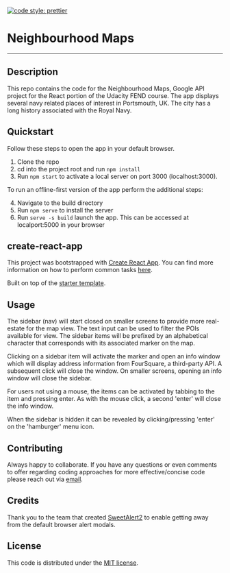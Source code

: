 [![code style: prettier](https://img.shields.io/badge/code_style-prettier-ff69b4.svg?style=flat-square)](https://github.com/prettier/prettier)

# Neighbourhood Maps
---
## Description

This repo contains the code for the Neighbourhood Maps, Google API project for the React portion of the Udacity FEND course. The app displays several navy related places of interest in Portsmouth, UK. The city has a long history associated with the Royal Navy.

## Quickstart

Follow these steps to open the app in your default browser.

1. Clone the repo
2. cd into the project root and run `npm install`
3. Run `npm start` to activate a local server on port 3000 (localhost:3000).

To run an offline-first version of the app perform the additional steps:

4. Navigate to the build directory
5. Run `npm serve` to install the server
6. Run `serve -s build` launch the app. This can be accessed at localport:5000 in your browser

## create-react-app

This project was bootstrapped with [Create React App](https://github.com/facebookincubator/create-react-app). You can find more information on how to perform common tasks [here](https://github.com/facebookincubator/create-react-app/blob/master/packages/react-scripts/template/README.md).

Built on top of the [starter template](https://github.com/udacity/reactnd-project-myreads-starter).

## Usage

The sidebar (nav) will start closed on smaller screens to provide more real-estate for the map view. The text input can be used to filter the POIs available for view. The sidebar items will be prefixed by an alphabetical character that corresponds with its associated marker on the map.

Clicking on a sidebar item will activate the marker and open an info window which will display address information from FourSquare, a third-party API. A subsequent click will close the window. On smaller screens, opening an info window will close the sidebar.

For users not using a mouse, the items can be activated by tabbing to the item and pressing enter. As with the mouse click, a second 'enter' will close the info window.

When the sidebar is hidden it can be revealed by clicking/pressing 'enter' on the 'hamburger' menu icon.

## Contributing

Always happy to collaborate. If you have any questions or even comments to offer regarding coding approaches for more effective/concise code please reach out via [email](mailto:sghconnolly@gmail.com).

## Credits

Thank you to the team that created [SweetAlert2](https://sweetalert2.github.io/#examples) to enable getting away from the default browser alert modals.

## License
This code is distributed under the [MIT license](https://opensource.org/licenses/MIT).
